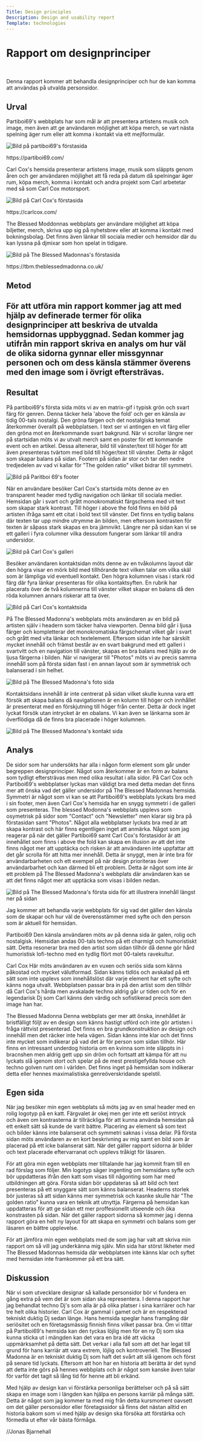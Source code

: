 ```yaml
---
Title: Design principles
Description: Design and usability report
Template: technologies
---
```

<div class="item_title">
<h1>Rapport om designprinciper</h1>
<br>
<p>Denna rapport kommer att behandla designprinciper och hur de kan komma att användas på utvalda personsidor.</p>
</div>

<div class="item-title2">
<h2>Urval</h2>
</div>

<div class="item1-2">
<p>Partiboi69's webbplats har som mål är att presentera artistens musik och image, men även att ge användaren möjlighet att köpa merch, se vart nästa spelning äger rum eller att komma i kontakt via ett mejlformulär.</p>
</div>

<div class="item2-2">
    <div class="img-analys-design">
        <img src="%assets_url%/img/PartiHome.jpg" alt="Bild på partiboi69's förstasida">
    </div>
    <p><a>https://partiboi69.com/</a></p>
</div>

<div class="item4-2">
<p>Carl Cox's hemsida presenterar artistens image, musik som släppts genom åren och ger användaren möjlighet att få reda på datum då spelningar äger rum, köpa merch, komma i kontakt och andra projekt som Carl arbetetar med så som Carl Cox motorsport.</p>
</div>
<div class="item3-2">
    <div class="img-analys-design">
        <img src="%assets_url%/img/CarlHome.jpg" alt="Bild på Carl Cox's förstasida">
    </div>
    <p><a>https://carlcox.com/</a></p>
</div>

<div class="item5-2">
<p>The Blessed Moddonnas webbplats ger användare möjlighet att köpa biljetter, merch, skriva upp sig på nyhetsbrev eller att komma i kontakt med bokningsbolag. Det finns även länkar till sociala medier och hemsidor där du kan lyssna på djmixar som hon spelat in tidigare.</p>
</div>
<div class="item6-2">
    <div class="img-analys-design">
        <img src="%assets_url%/img/BlessedHome.jpg" alt="Bild på The Blessed Madonnas's förstasida">
    </div>
<p><a>https://tbm.theblessedmadonna.co.uk/</a></p>
</div>

<div class="item7-2">
<h2>Metod<h2>

<p>För att utföra min rapport kommer jag att med hjälp av definerade termer för olika designprinciper att beskriva de utvalda hemsidornas uppbyggnad. Sedan kommer jag utifrån min rapport skriva en analys om hur väl de olika sidorna gynnar eller missgynnar personen och om dess känsla stämmer överens med den image som i övrigt eftersträvas.</p>

<h2>Resultat</h2>

<p>På partiboi69's första sida möts vi av en matrix-gif i typisk grön och svart färg för genren. Denna täcker hela 'above the fold' och ger en känsla av tidig 00-tals nostalgi. Den gröna färgen och det nostalgiska temat återkommer överallt på webbplatsen. I text ser vi antingen en vit färg eller den gröna mot en återkommande svart bakgrund. När vi scrollar längre ner på startsidan möts vi av utvalt merch samt en poster för ett kommande event och en artikel. Dessa altenerar, bild till vänster/text till höger för att även presenteras tvärtom med bild till höger/text till vänster. Detta är något som skapar balans på sidan. Footern på sidan är stor och tar den nedre tredjedelen av vad vi kallar för "The golden ratio" vilket bidrar till symmetri.</p>

<div class="img-analys-design">
    <img src="%assets_url%/img/PartiFoot.jpg" alt="Bild på Paritboi 69's footer">
</div>

<p>När en användare besöker Carl Cox's startsida möts denne av en transparent header med tydlig navigation och länkar till sociala medier. Hemsidan går i svart och grått monokromatiskt färgschema med vit text som skapar stark kontrast. Till höger i above the fold finns en bild på artisten ifråga samt ett citat i bold text till vänster. Det finns en tydlig balans där texten tar upp mindre utrymme än bilden, men eftersom kontrasten för texten är såpass stark skapas en bra jämnvikt. Längre ner på sidan kan vi se ett galleri i fyra columner vilka dessutom fungerar som länkar till andra undersidor.</p>
<div class="img-analys-design">
    <img src="%assets_url%/img/CarlGallery.jpg" alt="Bild på Carl Cox's galleri">
</div>
<p>Besöker användaren kontaktsidan möts denne av en tvåkolumns layout där den högra visar en mörk bild med tillhörande text vilken talar om vilka skäl som är lämpliga vid eventuell kontakt. Den högra kolumnen visas i stark röd färg där fyra länkar presenteras för olika kontaktsyften. En rubrik har placerats över de två kolumnerna till vänster vilket skapar en balans då den röda kolumnen annars riskerar att ta över.</p>
<div class="img-analys-design">
    <img src="%assets_url%/img/CarlContact.jpg" alt="Bild på Carl Cox's kontaktsida">
</div>

<p>På The Blessed Madonna's webbplats möts användaren av en bild på artisten själv i headern som täcker halva viewporten. Denna bild går i ljusa färger och kompletterar det monokromatiska färgschemat vilket går i svart och grått med vita länkar och textelement. Eftersom sidan inte har särskilt mycket innehåll och främst består av en svart bakgrund med ett galleri i svartvitt och en navigation till vänster, skapas en bra balans med hjälp av de ljusa färgerna i bilden. När vi navigerar till "Photos" möts vi av precis samma innehåll som på första sidan fast i en annan layout som är symmetrisk och balanserad i sin helhet.</p>
<div class="img-analys-design">
    <img src="%assets_url%/img/BlessedPhoto.jpg" alt="Bild på The Blessed Madonna's foto sida">
</div>
<p>Kontaktsidans innehåll är inte centrerat på sidan vilket skulle kunna vara ett försök att skapa balans då navigationen är en kolumn till höger och innhållet är presenterat med en förskjutning till höger från center. Detta är dock inget lyckat försök utan intrycket är en obalans. Vi kan även se länkarna som är överflödiga då de finns bra placerade i höger kolumnen.</p>
<div class="img-analys-design">
    <img src="%assets_url%/img/BlessedContact.jpg" alt="Bild på The Blessed Madonna's kontakt sida">
</div>
</div>
<div class="item7-3">
<h2>Analys</h2>

<p>De sidor som har undersökts har alla i någon form element som går under begreppen designprinciper. Något som återkommer är en form av balans som tydligt eftersträvas men med olika resultat i alla sidor. På Carl Cox och Partiboi69's webbplatser lyckas man väldigt bra med detta medan det finns mer att önska vad det gäller undersidor på The Blessed Madonnas hemsida. Symmetri är något som vi kan se att Partiboi69's webbplats lyckats bra med i sin footer, men även Carl Cox's hemsida har en snygg symmetri i de galleri som presenteras. The blessed Modonna's webbplats upplevs som osymetrisk på sidor som "Contact" och "Newsletter" men klarar sig bra på förstasidan samt "Photos". Något alla webbplatser lyckats bra med är att skapa kontrast och här finns egentligen inget att anmärka. Något som jag reagerar på när det gäller Partiboi69 samt Carl Cox's förstasidor är att innehållet som finns i above the fold kan skapa en illusion av att det inte finns något mer att upptäcka och risken är att användaren inte uppfattar att det går scrolla för att hitta mer innehåll. Detta är snyggt, men är inte bra för användarbarheten och ett exempel på när design prioriteras över användarbarhet och kan därmed bli ett problem. Detta är något som inte är ett problem på The Blessed Madonna's webbplats där användaren kan se att det finns något mer att upptäcka som visas i bilden nedan.
</p>

<div class="img-analys-design">
    <img src="%assets_url%/img/blessed_madonna_home_scroll.jpg" alt="Bild på The Blessed Madonna's första sida för att illustrera innehåll längst ner på sidan">
</div>

<p>Jag kommer att behandla varje webbplats för sig vad det gäller den känsla som de skapar och hur väl de överensstämmer med syfte och den person som är aktuell för hemsidan. 

Partiboi69
Den känsla användaren möts av på denna sida är galen, rolig och nostalgisk. Hemsidan andas 00-tals techno på ett charmigt och humoristiskt sätt. Detta resonerar bra med den artist som sidan tillhör då denne gör hård humoristisk lofi-techno med en tydlig flört mot 00-talets ravekultur.</p>

<p>Carl Cox
Här möts användaren av en vuxen och seriös sida som känns påkostad och mycket välutformad. Sidan känns tidlös och avskalad på ett sätt som inte upplevs som innehållslöst där varje element har ett syfte och känns noga utvalt. Webbplatsen passar bra in på den artist som den tillhör då Carl Cox's hårda men avskalade techno aldrig går ur tiden och för en legendarisk Dj som Carl känns den värdig och sofistikerad precis som den image han har.</p>

<p>The Blessed Madonna
Denna webbplats ger mer att önska, innehållet är bristfälligt följt av en design som känns hastigt utförd och inte gör artisten i fråga rättvist presenterad. Det finns en bra grundkonstruktion av design och innehåll men det räcker inte hela vägen. Sidan känns inte klar och det finns inte mycket som indikerar på vad det är för person som sidan tillhör. Här finns en intressant underdog historia om en kvinna som inte släppts in i bracnshen men aldrig gett upp sin dröm och fortsatt att kämpa för att nu lyckats slå igenom stort och spelar på de mest prestigefyllda house och techno golven runt om i världen. Det finns inget på hemsidan som indikerar detta eller hennes maximalistiska genreöverskridande spelstil.</p>
</div>
<div class="item7-4">

<h2>Egen sida</h2>

<p>När jag besöker min egen webbplats så möts jag av en smal header med en rolig logotyp på en katt. Färgvalet är okej men ger inte ett seriöst intryck och även om kontrasterna är tillräckliga för att kunna använda hemsidan på ett enkelt sätt så kunde de varit bättre. Placering av element så som text och bilder känns inte balanserat och symmetri saknas i vissa delar. På första sidan möts användaren av en kort beskrivning av mig samt en bild som är placerad på ett icke balanserat sätt. När det gäller rapport sidorna är bilder och text placerade eftervarranat och upplevs tråkigt för läsaren.</p>

<p>För att göra min egen webbplats mer tilltalande har jag kommit fram till en rad förslag som följer. Min logotyp säger ingenting om hemsidans syfte och bör uppdatteras ifrån den katt som visas till någonting som har med utbildningen att göra. Första sidan bör uppdateras så att bild och text presenteras på ett snyggare sätt som känns balanserat. Headerns storlek bör justeras så att sidan känns mer symmetrisk och kasnke skulle här "The golden ratio" kunna vara en teknik att utnyttja. Färgerna på hemsidan kan uppdatteras för att ge sidan ett mer proffesionellt utseende och öka konstrasten på sidan. När det gäller rapport sidorna så kommer jag i denna rapport göra en helt ny layout för att skapa en symmetri och balans som ger läsaren en bättre upplevelse.</p>

<p>För att jämföra min egen webbplats med de som jag har valt att skriva min rapport om så vill jag underkänna mig själv. Min sida har störst likheter med The Blessed Madonnas hemsida där webbplatsen inte känns klar och syftet med hemsidan inte framkommer på ett bra sätt.</p>

<h2>Diskussion</h2>

<p>När vi som utvecklare designar så kallade personsidor bör vi fundera en gång extra på vem det är som sidan ska representera. I denna rapport har jag behandlat techno Dj's som alla är på olika platser i sina karriärer och har tre helt olika historier. Carl Cox är gammal i gamet och är en respekterad tekniskt duktig Dj sedan länge. Hans hemsida speglar hans framgång där seriösitet och en företagsmässig finnish finns vilket passar bra. 
Om vi tittar på Partiboi69's hemsida kan den tyckas löjlig men för en ny Dj som ska kunna sticka ut i mängden kan det vara en bra idé att väcka uppmärksamhet på detta sätt. Det verkar i alla fall som att det har legat till grund för hans karriär att vara extrem, löjlig och kontroveriell.
The Blessed Madonna är en tekniskt duktig Dj som haft det svårt att slå igenom och först på senare tid lyckats. Eftersom att hon har en historia att berätta är det synd att detta inte görs på hennes webbplats och är något som kanske även talar för varför det tagit så lång tid för henne att bli erkänd.</p>
<p>Med hjälp av design kan vi förstärka personliga berättelser och på så sätt skapa en image som i längden kan hjälpa en persons karriär på många sätt. Detta är något som jag kommer ta med mig från detta kursmoment oavsett om det gäller personsidor eller företagssidor så finns det nästan alltid en historia bakom som vi med hjälp av design ska försöka att förstärka och förmedla ut efter vår bästa förmåga.</p>
<p>//Jonas Bjarnehall</p>
</div>


